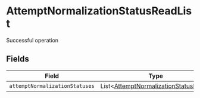 # AttemptNormalizationStatusReadList

Successful operation


## Fields

| Field                                                                                         | Type                                                                                          | Required                                                                                      | Description                                                                                   |
| --------------------------------------------------------------------------------------------- | --------------------------------------------------------------------------------------------- | --------------------------------------------------------------------------------------------- | --------------------------------------------------------------------------------------------- |
| `attemptNormalizationStatuses`                                                                | List<[AttemptNormalizationStatusRead](../../models/shared/AttemptNormalizationStatusRead.md)> | :heavy_minus_sign:                                                                            | N/A                                                                                           |
